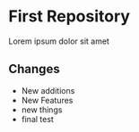 # First Repository
Lorem ipsum dolor sit amet

## Changes
* New additions
* New Features
* new things
* final test